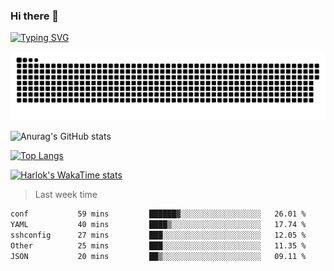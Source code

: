 ### Hi there 👋

<!--
**wray-le/wray-lee* is a ✨ _special_ ✨ repository because its `README.md` (this file) appears on your GitHub profile.

Here are some ideas to get you started:

- 🔭 I’m currently working on ...
- 🌱 I’m currently learning ...
- 👯 I’m looking to collaborate on ...
- 🤔 I’m looking for help with ...
- 💬 Ask me about ...
- 📫 How to reach me: ...
- 😄 Pronouns: ...
- ⚡ Fun fact: ...
-->
[![Typing SVG](https://readme-typing-svg.herokuapp.com?color=91BEF0&vCenter=true&lines=This+is+Wray's+profile;A+noob+developer)](https://git.io/typing-svg)

<p align="center"><a href=#><img src="image/contributions.svg"></a></p>  

![Anurag's GitHub stats](https://github-readme-stats.vercel.app/api?username=wray-lee&show_icons=true&theme=tokyonight)


[![Top Langs](https://github-readme-stats.vercel.app/api/top-langs/?username=wray-lee&exclude_repo=wray-lee.github.io,wray-lee&layout=donut)](https://github.com/anuraghazra/github-readme-stats)


[![Harlok's WakaTime stats](https://github-readme-stats.vercel.app/api/wakatime?username=wray)](https://github.com/anuraghazra/github-readme-stats)

> Last week time

<!--START_SECTION:waka-->

```txt
conf           59 mins         ██████▓░░░░░░░░░░░░░░░░░░   26.01 %
YAML           40 mins         ████▒░░░░░░░░░░░░░░░░░░░░   17.74 %
sshconfig      27 mins         ███░░░░░░░░░░░░░░░░░░░░░░   12.05 %
Other          25 mins         ███░░░░░░░░░░░░░░░░░░░░░░   11.35 %
JSON           20 mins         ██▒░░░░░░░░░░░░░░░░░░░░░░   09.11 %
```

<!--END_SECTION:waka-->
